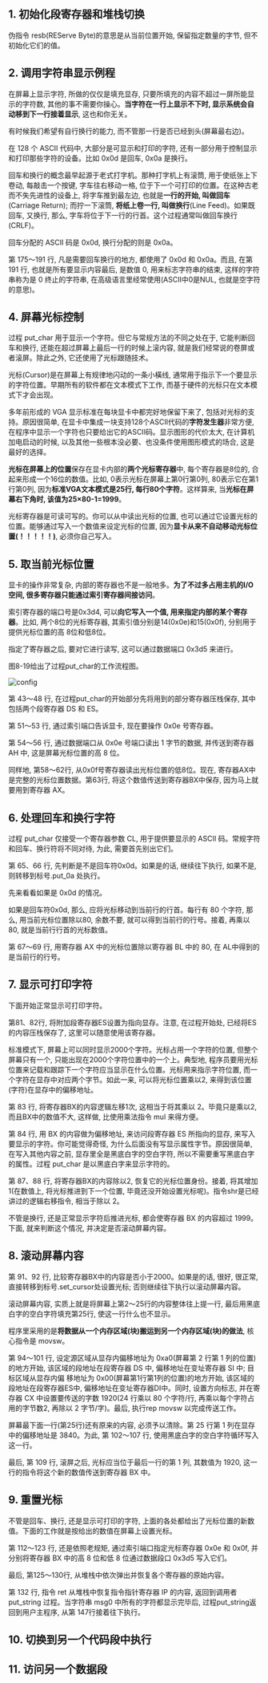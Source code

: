 ## 1. 初始化段寄存器和堆栈切换

伪指令 resb(REServe Byte)的意思是从当前位置开始, 保留指定数量的字节, 但不初始化它们的值。

## 2. 调用字符串显示例程

在屏幕上显示字符, 所做的仅仅是填充显存, 只要所填充的内容不超过一屏所能显示的字符数, 其他的事不需要你操心。**当字符在一行上显示不下时, 显示系统会自动移到下一行接着显示**, 这也和你无关。

有时候我们希望有自行换行的能力, 而不管那一行是否已经到头(屏幕最右边)。

在 128 个 ASCII 代码中, 大部分是可显示和打印的字符, 还有一部分用于控制显示和打印那些字符的设备。比如 0x0d 是回车, 0x0a 是换行。

回车和换行的概念最早起源于老式打字机。那种打字机上有滚筒, 用于使纸张上下卷动, 每敲击一个按键, 字车往右移动一格, 位于下一个可打印的位置。在这种古老而不失先进性的设备上, 将字车推到最左边, 也就是**一行的开始, 叫做回车**(Carriage Return); 而拧一下滚筒, **将纸上卷一行, 叫做换行**(Line Feed)。如果既回车, 又换行, 那么, 字车将位于下一行的行首。这个过程通常叫做回车换行(CRLF)。

回车分配的 ASCII 码是 0x0d, 换行分配的则是 0x0a。

第 175～191 行, 凡是需要回车换行的地方, 都使用了 0x0d 和 0x0a。而且, 在第 191 行, 也就是所有要显示内容最后, 是数值 0, 用来标志字符串的结束, 这样的字符串称为是 0 终止的字符串, 在高级语言里经常使用(ASCII中0是NUL<null>, 也就是空字符的意思)。

## 4. 屏幕光标控制

过程 put_char 用于显示一个字符。但它与常规方法的不同之处在于, 它能判断回车和换行, 还能在超过屏幕上最后一行的时候上滚内容, 就是我们经常说的卷屏或者滚屏。除此之外, 它还使用了光标跟随技术。

光标(Cursor)是在屏幕上有规律地闪动的一条小橫线, 通常用于指示下一个要显示的字符位置。早期所有的软件都在文本模式下工作, 而基于硬件的光标只在文本模式下才会出现。

多年前形成的 VGA 显示标准在每块显卡中都完好地保留下来了, 包括对光标的支持。原因很简单, 在显卡中集成一块支持128个ASCII代码的**字符发生器**非常方便, 在程序中显示一个字符也只要给出它的ASCII码。显示图形的代价太大, 在计算机加电启动的时候, 以及其他一些根本没必要、也没条件使用图形模式的场合, 这是最好的选择。

**光标在屏幕上的位置**保存在显卡内部的**两个光标寄存器**中, 每个寄存器是8位的, 合起来形成一个16位的数值。比如, 0表示光标在屏幕上第0行第0列, 80表示它在第1行第0列, 因为**标准VGA文本模式是25行, 每行80个字符**。这样算来, 当**光标在屏幕右下角时, 该值为25×80-1=1999**。

光标寄存器是可读可写的。你可以从中读出光标的位置, 也可以通过它设置光标的位置。能够通过写入一个数值来设定光标的位置, 因为**显卡从来不自动移动光标位置(！！！！！)**, 必须你自己写入。

## 5. 取当前光标位置

显卡的操作非常复杂, 内部的寄存器也不是一般地多。**为了不过多占用主机的I/O空间, 很多寄存器只能通过索引寄存器间接访问**。

索引寄存器的端口号是0x3d4, 可以**向它写入一个值, 用来指定内部的某个寄存器**。比如, 两个8位的光标寄存器, 其索引值分别是14(0x0e)和15(0x0f), 分别用于提供光标位置的高 8位和低8位。

指定了寄存器之后, 要对它进行读写, 这可以通过数据端口 0x3d5 来进行。

图8-19给出了过程put_char的工作流程图。

![config](images/13.png)

第 43～48 行, 在过程put_char的开始部分先将用到的部分寄存器压栈保存, 其中包括两个段寄存器 DS 和 ES。

第 51～53 行, 通过索引端口告诉显卡, 现在要操作 0x0e 号寄存器。

第 54～56 行, 通过数据端口从 0x0e 号端口读出 1 字节的数据, 并传送到寄存器 AH 中, 
这是屏幕光标位置的高 8 位。

同样地, 第58～62行, 从0x0f号寄存器读出光标位置的低8位。现在, 寄存器AX中是完整的光标位置数据。第63行, 将这个数值传送到寄存器BX中保存, 因为马上就要用到寄存器 AX。

## 6. 处理回车和换行字符

过程 put_char 仅接受一个寄存器参数 CL, 用于提供要显示的 ASCII 码。常规字符和回车、换行符将不同对待, 为此, 需要首先别出它们。

第 65、66 行, 先判断是不是回车符0x0d。如果是的话, 继续往下执行, 如果不是, 则转移到标号.put_0a 处执行。

先来看看如果是 0x0d 的情况。

如果是回车符0x0d, 那么, 应将光标移动到当前行的行首。每行有 80 个字符, 那么, 用当前光标位置除以80, 余数不要, 就可以得到当前行的行号。接着, 再乘以80, 就是当前行行首的光标数值。

第 67～69 行, 用寄存器 AX 中的光标位置除以寄存器 BL 中的 80, 在 AL中得到的是当前行的行号。

## 7. 显示可打印字符

下面开始正常显示可打印字符。

第81、82行, 将附加段寄存器ES设置为指向显存。注意, 在过程开始处, 已经将ES的内容压栈保存了, 这里可以随意使用该寄存器。

标准模式下, 屏幕上可以同时显示2000个字符。光标占用一个字符的位置, 但整个屏幕只有一个, 只能出现在2000个字符位置中的一个上。典型地, 程序员要用光标位置来记载和跟踪下一个字符应当显示在什么位置。光标用来指示字符位置, 而一个字符在显存中对应两个字节。如此一来, 可以将光标位置乘以2, 来得到该位置(字符)在显存中的偏移地址。

第 83 行, 将寄存器BX的内容逻辑左移1次, 这相当于将其乘以 2。毕竟只是乘以2, 而且BX中的数值不大, 这样做, 比使用乘法指令 mul 来得方便。

第 84 行, 用 BX 的内容做为偏移地址, 来访问段寄存器 ES 所指向的显存, 来写入要显示的字符。你可能觉得奇怪, 为什么后面没有写显示属性字节。原因很简单, 在写入其他内容之前, 显存里全是黑底白字的空白字符, 所以不需要重写黑底白字的属性。过程 put_char 是以黑底白字来显示字符的。

第 87、88 行, 将寄存器BX的内容除以2, 恢复它的光标位置身份。接着, 将其增加1(在数值上, 将光标推进到下一个位置, 毕竟还没开始设置光标呢)。指令shr是已经讲过的逻辑右移指令, 相当于除以 2。

不管是换行, 还是正常显示字符后推进光标, 都会使寄存器 BX 的内容超过 1999。下面, 就来判断这个情况, 并决定是否滚动屏幕内容。

## 8. 滚动屏幕内容

第 91、92 行, 比较寄存器BX中的内容是否小于2000。如果是的话, 很好, 很正常, 直接转移到标号.set_cursor处设置光标; 否则继续往下执行以滚动屏幕内容。

滚动屏幕内容, 实质上就是将屏幕上第2～25行的内容整体往上提一行, 最后用黑底白字的空白字符填充第25行, 使这一行什么也不显示。

程序里采用的是**将数据从一个内存区域(块)搬运到另一个内存区域(块)的做法**, 核心指令是 movsw。

第 94～101 行, 设定源区域从显存内偏移地址为 0xa0(屏幕第 2 行第 1 列的位置)的地方开始, 该区域的段地址在段寄存器 DS 中, 偏移地址在变址寄存器 SI 中; 目标区域从显存内偏
移地址为 0x00(屏幕第1行第1列的位置)的地方开始, 该区域的段地址在段寄存器ES中, 偏移地址在变址寄存器DI中。同时, 设置方向标志, 并在寄存器 CX 中设置要传送的字数 1920(24 行乘以 80 个字符/行, 再乘以每个字符占用的字节数2, 再除以 2 字节/字)。最后, 执行rep movsw 以完成传送工作。

屏幕最下面一行(第25行)还有原来的内容, 必须予以清除。第 25 行第 1 列在显存中的偏移地址是 3840。为此, 第 102～107 行, 使用黑底白字的空白字符循环写入这一行。

最后, 第 109 行, 滚屏之后, 光标应当位于最后一行的第 1 列, 其数值为 1920, 这一行的指令将这个新的数值传送到寄存器 BX 中。

## 9. 重置光标

不管是回车、换行, 还是显示可打印的字符, 上面的各处都给出了光标位置的新数值。下面的工作就是按给出的数值在屏幕上设置光标。

第 112～123 行, 还是依照老规矩, 通过索引端口指定光标寄存器 0x0e 和 0x0f, 并分别将寄存器 BX 中的高 8 位和低 8 位通过数据段口 0x3d5 写入它们。

最后, 第125～130行, 从堆栈中依次弹出并恢复各个寄存器的原始内容。

第 132 行, 指令 ret 从堆栈中恢复指令指针寄存器 IP 的内容, 返回到调用者 put\_string 过程。当字符串 msg0 中所有的字符都显示完毕后, 过程put\_string返回到用户主程序, 从第 147行接着往下执行。

## 10. 切换到另一个代码段中执行

## 11. 访问另一个数据段